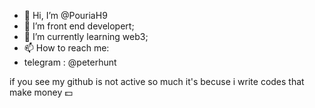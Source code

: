 - 👋 Hi, I’m @PouriaH9
- 👀 I’m front end developert;
- 🌱 I’m currently learning web3;
- 📫 How to reach me:
- telegram : @peterhunt

if you see my github is not active so much it's becuse i write codes that make money 💵
